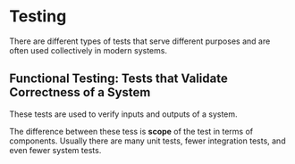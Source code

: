 # Testing

There are different types of tests that serve different purposes and are often used collectively in modern systems.

## Functional Testing: Tests that Validate Correctness of a System
These tests are used to verify inputs and outputs of a system.

The difference between these tess is **scope** of the test in terms of components. Usually there are many unit tests, fewer integration tests, and even fewer system tests.


